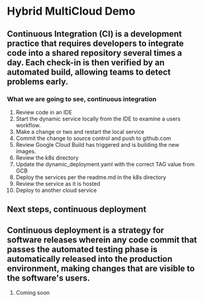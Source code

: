 # Hybrid MultiCloud Demo

## Continuous Integration (CI) is a development practice that requires developers to integrate code into a shared repository several times a day. Each check-in is then verified by an automated build, allowing teams to detect problems early.
### What we are going to see, continuous integration
1. Review code in an IDE
1. Start the dynamic service locally from the IDE to examine a users workflow.
1. Make a change or two and restart the local service
1. Commit the change to source control and push to github.com
1. Review Google Cloud Build has triggered and is building the new images.
1. Review the k8s directory
1. Update the dynamic_deployment.yaml with the correct TAG value from GCB
1. Deploy the services per the readme.md in the k8s directory
1. Review the service as it is hosted
1. Deploy to another cloud service

## Next steps, continuous deployment
## Continuous deployment is a strategy for software releases wherein any code commit that passes the automated testing phase is automatically released into the production environment, making changes that are visible to the software's users.

1. Coming soon
